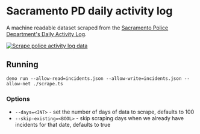 # Sacramento PD daily activity log

A machine readable dataset scraped from the [Sacramento Police Department's Daily Activity Log](https://apps.sacpd.org/Dailies/liveview.aspx).

[![Scrape police activity log data](https://github.com/jeremiak/sacramento-pd-daily-activity-log/actions/workflows/scrape.yml/badge.svg)](https://github.com/jeremiak/sacramento-pd-daily-activity-log/actions/workflows/scrape.yml)

## Running

```
deno run --allow-read=incidents.json --allow-write=incidents.json --allow-net ./scrape.ts
```

### Options

* `--days=<INT>` - set the number of days of data to scrape, defaults to 100
* `--skip-existing=<BOOL>` - skip scraping days when we already have incidents for that date, defaults to true
